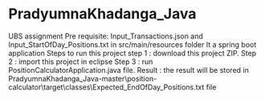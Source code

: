 # PradyumnaKhadanga_Java
UBS assignment
Pre requisite: 
Input_Transactions.json and Input_StartOfDay_Positions.txt in src/main/resources folder
It a spring boot application
Steps to run this project 
step 1 : download this project ZIP.
Step 2 : import this project in eclipse
Step 3 : run PositionCalculatorApplication.java file.
Result : the result will be stored in PradyumnaKhadanga_Java-master\position-calculator\target\classes\Expected_EndOfDay_Positions.txt file
